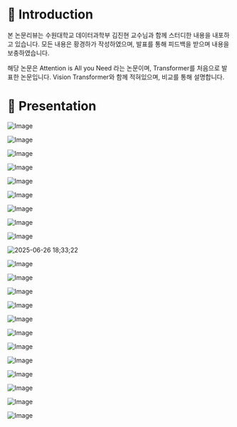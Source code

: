 # 👋 Introduction

본 논문리뷰는 수원대학교 데이터과학부 김진현 교수님과 함께 스터디한 내용을 내포하고 있습니다.
모든 내용은 황경하가 작성하였으며, 발표를 통해 피드백을 받으며 내용을 보충하였습니다.

해당 논문은 Attention is All you Need 라는 논문이며, Transformer를 처음으로 발표한 논문입니다.
Vision Transformer와 함께 적혀있으며, 비교를 통해 설명합니다.

# 🚀 Presentation

![Image](https://github.com/user-attachments/assets/60185547-bac1-4506-a3c8-9cfd4844d41b)

![Image](https://github.com/user-attachments/assets/f9b14bec-55e6-4529-9290-4677eed94eca)

![Image](https://github.com/user-attachments/assets/3a660241-f291-4d40-8dea-5a627b41bc7e)

![Image](https://github.com/user-attachments/assets/9921822b-bff1-47b6-9ad8-c8a9634c3d22)

![Image](https://github.com/user-attachments/assets/2c9b0d0e-c232-4b87-86a9-e60332abc448)

![Image](https://github.com/user-attachments/assets/683e6012-e203-46b6-ad86-84ab1be4fc36)

![Image](https://github.com/user-attachments/assets/f7554375-860c-42fd-b140-9740206099d0)

![Image](https://github.com/user-attachments/assets/53932aca-c519-40cb-9baf-49ed957ca5e7)

![Image](https://github.com/user-attachments/assets/6f625a50-ec18-4fde-83c4-8ee8b858a1eb)

![2025-06-26 18;33;22](https://github.com/user-attachments/assets/bc625493-d03f-46d5-8b83-671b386b4460)

![Image](https://github.com/user-attachments/assets/fa4b272d-fdf2-4f11-9c6e-630abcb33f29)

![Image](https://github.com/user-attachments/assets/160f091e-2d19-4942-a21a-da0ecf10fe86)

![Image](https://github.com/user-attachments/assets/e90ed581-d216-420b-9f1f-e9ace7e8febb)

![Image](https://github.com/user-attachments/assets/43a48828-1854-4a98-8a97-9e3adcbc1266)

![Image](https://github.com/user-attachments/assets/d19e09de-fc53-42e4-87ba-11fefe285a54)

![Image](https://github.com/user-attachments/assets/86c5392f-b009-4ff2-bb27-b0d3b7d9d054)

![Image](https://github.com/user-attachments/assets/e502035c-f53a-432c-81ce-52f2b044c69d)

![Image](https://github.com/user-attachments/assets/2900ae5c-20db-415f-8db5-ce997590b434)

![Image](https://github.com/user-attachments/assets/b7b0c92a-d439-4b75-b9d5-2d91c92792d5)

![Image](https://github.com/user-attachments/assets/851214c5-63d5-4eea-873f-20ae48e7ebba)

![Image](https://github.com/user-attachments/assets/0a45c860-f765-426b-a1b8-e70ca18cd0c4)

![Image](https://github.com/user-attachments/assets/43f5bc0f-f421-4791-9ba4-2abef1b3660c)
